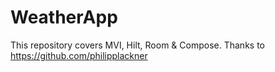 # WeatherApp
This repository covers MVI, Hilt, Room &amp; Compose.
Thanks to https://github.com/philipplackner
